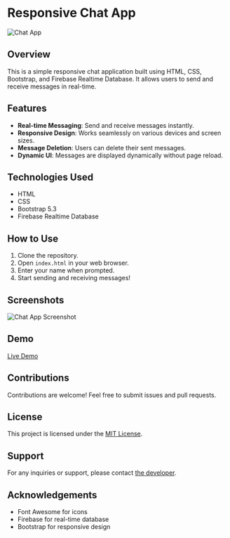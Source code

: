 # Responsive Chat App

![Chat App](https://img.shields.io/badge/Chat%20App-Responsive-blue)

## Overview
This is a simple responsive chat application built using HTML, CSS, Bootstrap, and Firebase Realtime Database. It allows users to send and receive messages in real-time.

## Features
- **Real-time Messaging**: Send and receive messages instantly.
- **Responsive Design**: Works seamlessly on various devices and screen sizes.
- **Message Deletion**: Users can delete their sent messages.
- **Dynamic UI**: Messages are displayed dynamically without page reload.

## Technologies Used
- HTML
- CSS
- Bootstrap 5.3
- Firebase Realtime Database

## How to Use
1. Clone the repository.
2. Open `index.html` in your web browser.
3. Enter your name when prompted.
4. Start sending and receiving messages!

## Screenshots
![Chat App Screenshot](/screenshots/chat_app_screenshot.png)

## Demo
[Live Demo](https://your-live-demo-link)

## Contributions
Contributions are welcome! Feel free to submit issues and pull requests.

## License
This project is licensed under the [MIT License](/LICENSE).

## Support
For any inquiries or support, please contact [the developer](mailto:developer@example.com).

## Acknowledgements
- Font Awesome for icons
- Firebase for real-time database
- Bootstrap for responsive design

